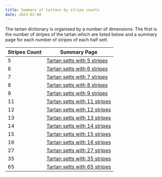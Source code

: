 ```yaml
---
title: Summary of tartans by stripe counts
date: 2023-02-08
---
```


The tartan dictionary is organised by a number of dimensions.  The first is the number of stripes of the tartan which are listed below and a summary page for each number of stripes of each half sett.


| Stripes Count | Summary Page |
|---------------|--------------|
| 5 | [Tartan setts with 5 stripes](/stripes/stripes5)|
| 6 | [Tartan setts with 6 stripes](/stripes/stripes6)|
| 7 | [Tartan setts with 7 stripes](/stripes/stripes7)|
| 8 | [Tartan setts with 8 stripes](/stripes/stripes8)|
| 9 | [Tartan setts with 9 stripes](/stripes/stripes9)|
| 11 | [Tartan setts with 11 stripes](/stripes/stripes11)|
| 12 | [Tartan setts with 12 stripes](/stripes/stripes12)|
| 13 | [Tartan setts with 13 stripes](/stripes/stripes13)|
| 14 | [Tartan setts with 14 stripes](/stripes/stripes14)|
| 15 | [Tartan setts with 15 stripes](/stripes/stripes15)|
| 16 | [Tartan setts with 16 stripes](/stripes/stripes16)|
| 27 | [Tartan setts with 27 stripes](/stripes/stripes27)|
| 35 | [Tartan setts with 35 stripes](/stripes/stripes35)|
| 65 | [Tartan setts with 65 stripes](/stripes/stripes65)|

